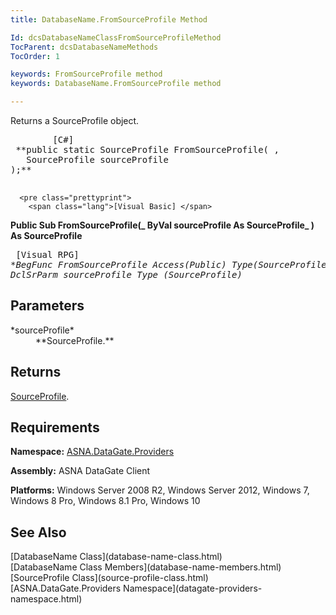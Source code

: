 ```yaml
---
title: DatabaseName.FromSourceProfile Method

Id: dcsDatabaseNameClassFromSourceProfileMethod
TocParent: dcsDatabaseNameMethods
TocOrder: 1

keywords: FromSourceProfile method
keywords: DatabaseName.FromSourceProfile method

---
```


Returns a SourceProfile object.
<pre class="prettyprint">
        <span class="lang">[C#]</span>
 **public static SourceProfile FromSourceProfile( ,
   SourceProfile sourceProfile
);** 
      </pre>
      <pre class="prettyprint">
        <span class="lang">[Visual Basic] </span>
 **Public Sub FromSourceProfile(_ 
   ByVal sourceProfile As SourceProfile_ 
) As SourceProfile** 
      </pre>
      <pre class="prettyprint">
        <span class="lang">[Visual RPG]</span>
 **BegFunc FromSourceProfile Access(*Public) Type(SourceProfile)
   DclSrParm sourceProfile Type (SourceProfile)** 
      </pre>

## Parameters

<dl>
        <dt>
 *sourceProfile* 
        </dt>
        <dd>
 **SourceProfile.**  
					</dd>
</dl>

## Returns

[SourceProfile](source-profile-class.html).
## Requirements

**Namespace:** [ ASNA.DataGate.Providers](datagate-providers-namespace.html) 

**Assembly:** ASNA DataGate Client

**Platforms:** Windows Server 2008 R2, Windows Server 2012, Windows 7, Windows 8 Pro, Windows 8.1 Pro, Windows 10
## See Also

<dl />
      [DatabaseName Class](database-name-class.html)
      <br />
      [DatabaseName Class Members](database-name-members.html)
      <br />
      [SourceProfile Class](source-profile-class.html)
      <br />
      [ASNA.DataGate.Providers Namespace](datagate-providers-namespace.html)


